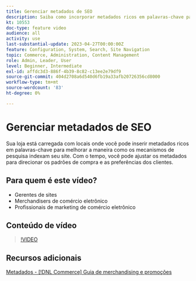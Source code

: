 ```yaml
---
title: Gerenciar metadados de SEO
description: Saiba como incorporar metadados ricos em palavras-chave para melhorar a maneira como os mecanismos de pesquisa indexam seu site.
kt: 10553
doc-type: feature video
audience: all
activity: use
last-substantial-update: 2023-04-27T00:00:00Z
feature: Configuration, System, Search, Site Navigation
topic: Commerce, Administration, Content Management
role: Admin, Leader, User
level: Beginner, Intermediate
exl-id: affdc3d3-886f-4b39-8c82-c13ee2e79df9
source-git-commit: 404d2708a6d540d6fb19a33afb20726356cd8000
workflow-type: tm+mt
source-wordcount: '83'
ht-degree: 0%

---
```


# Gerenciar metadados de SEO

Sua loja está carregada com locais onde você pode inserir metadados ricos em palavras-chave para melhorar a maneira como os mecanismos de pesquisa indexam seu site. Com o tempo, você pode ajustar os metadados para direcionar os padrões de compra e as preferências dos clientes.

## Para quem é este vídeo?

- Gerentes de sites
- Merchandisers de comércio eletrônico
- Profissionais de marketing de comércio eletrônico

## Conteúdo de vídeo

>[!VIDEO](https://video.tv.adobe.com/v/3411966?quality=12&learn=on&captions=por_br)

## Recursos adicionais

[Metadados - [!DNL Commerce] Guia de merchandising e promoções](https://experienceleague.adobe.com/docs/commerce-admin/marketing/seo/meta-data.html?lang=pt-BR)
